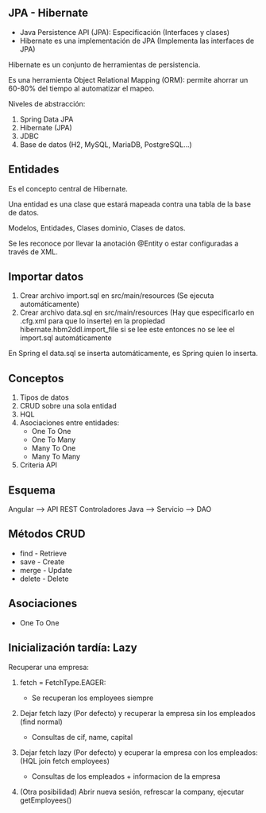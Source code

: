 
## JPA - Hibernate

* Java Persistence API (JPA): Especificación (Interfaces y clases)
* Hibernate es una implementación de JPA (Implementa las interfaces de JPA)

Hibernate es un conjunto de herramientas de persistencia.

Es una herramienta Object Relational Mapping (ORM): permite ahorrar 
un 60-80% del tiempo al automatizar el mapeo.


Niveles de abstracción:

1. Spring Data JPA
2. Hibernate (JPA)
3. JDBC
4. Base de datos (H2, MySQL, MariaDB, PostgreSQL...)


## Entidades

Es el concepto central de Hibernate.

Una entidad es una clase que estará mapeada contra una tabla de la base de datos. 

Modelos, Entidades, Clases dominio, Clases de datos.

Se les reconoce por llevar la anotación @Entity o estar configuradas a través de XML.


## Importar datos

1. Crear archivo import.sql en src/main/resources (Se ejecuta automáticamente)
2. Crear archivo data.sql en src/main/resources (Hay que especificarlo en .cfg.xml para que lo inserte) en la propiedad hibernate.hbm2ddl.import_file si se lee este entonces no se lee el import.sql automáticamente

En Spring el data.sql se inserta automáticamente, es Spring quien lo inserta.


## Conceptos

1. Tipos de datos
2. CRUD sobre una sola entidad
3. HQL
4. Asociaciones entre entidades:
	* One To One
	* One To Many
	* Many To One
	* Many To Many
5. Criteria API


## Esquema

Angular --> API REST Controladores Java --> Servicio --> DAO


## Métodos CRUD

* find - Retrieve
* save - Create
* merge - Update
* delete - Delete

## Asociaciones

* One To One


## Inicialización tardía: Lazy

Recuperar una empresa:

1. fetch = FetchType.EAGER:
	* Se recuperan los employees siempre
	
2. Dejar fetch lazy (Por defecto) y recuperar la empresa sin los empleados (find normal)
	* Consultas de cif, name, capital
	
3. Dejar fetch lazy (Por defecto) y ecuperar la empresa con los empleados: (HQL join fetch employees)
	* Consultas de los empleados + informacion de la empresa
	
4. (Otra posibilidad)  Abrir nueva sesión, refrescar la company, ejecutar getEmployees()











